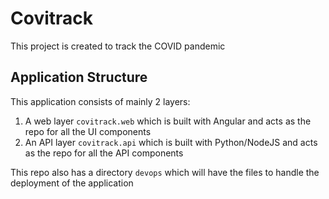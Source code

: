 # Covitrack

This project is created to track the COVID pandemic

## Application Structure

This application consists of mainly 2 layers:

1. A web layer `covitrack.web` which is built with Angular and acts as the repo for all the UI components
2. An API layer `covitrack.api` which is built with Python/NodeJS and acts as the repo for all the API components

This repo also has a directory `devops` which will have the files to handle the deployment of the application


